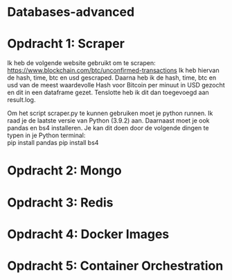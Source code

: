 # Databases-advanced
# Opdracht 1: Scraper
Ik heb de volgende website gebruikt om te scrapen: https://www.blockchain.com/btc/unconfirmed-transactions
Ik heb hiervan de hash, time, btc en usd gescraped. Daarna heb ik de hash, time, btc en usd van de meest waardevolle Hash voor Bitcoin per minuut in USD gezocht en dit in een dataframe gezet. Tenslotte heb ik dit dan toegevoegd aan result.log.

Om het script scraper.py te kunnen gebruiken moet je python runnen. Ik raad je de laatste versie van Python (3.9.2) aan. Daarnaast moet je ook pandas en bs4 installeren. Je kan dit doen door de volgende dingen te typen in je Python terminal: <br>
pip install pandas
pip install bs4


# Opdracht 2: Mongo

# Opdracht 3: Redis

# Opdracht 4: Docker Images

# Opdracht 5: Container Orchestration
